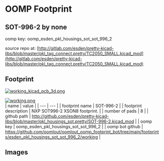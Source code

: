 # OOMP Footprint  
## SOT-996-2  by none  
  
oomp key: oomp_esden_pkl_housings_sot_sot_996_2  
  
source repo at: [http://gitlab.com/esden/pretty-kicad-libs/blob/master/pkl_tag_connect.pretty/TC2050_SMALL.kicad_mod](http://gitlab.com/esden/pretty-kicad-libs/blob/master/pkl_tag_connect.pretty/TC2050_SMALL.kicad_mod)  
## Footprint  
  
[![working_kicad_pcb_3d.png](working_kicad_pcb_3d_600.png)](working_kicad_pcb_3d.png)  
  
[![working.png](working_600.png)](working.png)  
| name | value | 
| --- | --- | 
| footprint name | SOT-996-2 | 
| footprint description | NXP SOT996-2 XSON8 footprint. | 
| number of pads | 8 | 
| github path | http://github.com/esden/pretty-kicad-libs/blob/master/pkl_housings_sot.pretty/SOT-996-2.kicad_mod | 
| oomp key | oomp_esden_pkl_housings_sot_sot_996_2 | 
| oomp bot github | https://github.com/oomlout/oomlout_oomp_footprint_bot/tree/main/footprints/esden_pkl_housings_sot_sot_996_2/working | 
## Images  
